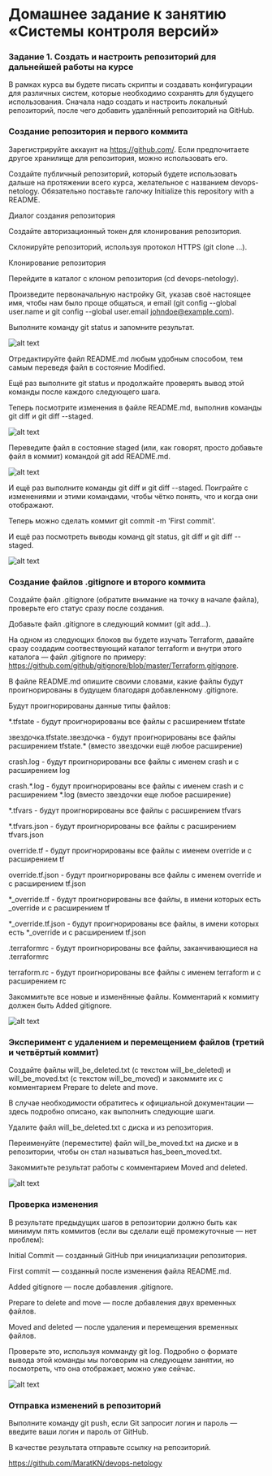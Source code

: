 # Домашнее задание к занятию «Системы контроля версий»

### Задание 1. Создать и настроить репозиторий для дальнейшей работы на курсе
В рамках курса вы будете писать скрипты и создавать конфигурации для различных систем, которые необходимо сохранять для будущего использования. Сначала надо создать и настроить локальный репозиторий, после чего добавить удалённый репозиторий на GitHub.

### Создание репозитория и первого коммита

Зарегистрируйте аккаунт на https://github.com/. Если предпочитаете другое хранилище для репозитория, можно использовать его.

Создайте публичный репозиторий, который будете использовать дальше на протяжении всего курса, желательное с названием devops-netology. Обязательно поставьте галочку Initialize this repository with a README.

Диалог создания репозитория

Создайте авторизационный токен для клонирования репозитория.

Склонируйте репозиторий, используя протокол HTTPS (git clone ...).

Клонирование репозитория

Перейдите в каталог с клоном репозитория (cd devops-netology).

Произведите первоначальную настройку Git, указав своё настоящее имя, чтобы нам было проще общаться, и email (git config --global user.name и git config --global user.email johndoe@example.com).

Выполните команду git status и запомните результат.

![alt text](https://github.com/MaratKN/devops-netology/blob/main/1.jpg)

Отредактируйте файл README.md любым удобным способом, тем самым переведя файл в состояние Modified.

Ещё раз выполните git status и продолжайте проверять вывод этой команды после каждого следующего шага.

Теперь посмотрите изменения в файле README.md, выполнив команды git diff и git diff --staged.

![alt text](https://github.com/MaratKN/devops-netology/blob/main/2.jpg)

Переведите файл в состояние staged (или, как говорят, просто добавьте файл в коммит) командой git add README.md.

![alt text](https://github.com/MaratKN/devops-netology/blob/main/3.jpg)

И ещё раз выполните команды git diff и git diff --staged. Поиграйте с изменениями и этими командами, чтобы чётко понять, что и когда они отображают.

Теперь можно сделать коммит git commit -m 'First commit'.

И ещё раз посмотреть выводы команд git status, git diff и git diff --staged.

![alt text](https://github.com/MaratKN/devops-netology/blob/main/4.jpg)

### Создание файлов .gitignore и второго коммита

Создайте файл .gitignore (обратите внимание на точку в начале файла), проверьте его статус сразу после создания.

Добавьте файл .gitignore в следующий коммит (git add...).

На одном из следующих блоков вы будете изучать Terraform, давайте сразу создадим соотвествующий каталог terraform и внутри этого каталога — файл .gitignore по примеру: https://github.com/github/gitignore/blob/master/Terraform.gitignore.

В файле README.md опишите своими словами, какие файлы будут проигнорированы в будущем благодаря добавленному .gitignore.

Будут проигнорированы данные типы файлов: 

*.tfstate - будут проигнорированы все файлы с расширением tfstate

звездочка.tfstate.звездочка - будут проигнорированы все файлы расширением tfstate.* (вместо звездочки ещё любое расширение)

crash.log - будут проигнорированы все файлы с именем crash и с расширением log

crash.*.log - будут проигнорированы все файлы с именем crash и с расширением *.log (вместо звездочки еще любое расширение)

*.tfvars - будут проигнорированы все файлы с расширением tfvars

*.tfvars.json - будут проигнорированы все файлы с расширением tfvars.json

override.tf - будут проигнорированы все файлы с именем override и с расширением tf

override.tf.json - будут проигнорированы все файлы с именем override и с расширением tf.json

*_override.tf - будут проигнорированы все файлы, в имени которых есть _override и с расширением tf

*_override.tf.json - будут проигнорированы все файлы, в имени которых есть *_override и с расширением tf.json

.terraformrc - будут проигнорированы все файлы, заканчивающиеся на .terraformrc

terraform.rc - будут проигнорированы все файлы с именем terraform и с расширением rc

Закоммитьте все новые и изменённые файлы. Комментарий к коммиту должен быть Added gitignore.

![alt text](https://github.com/MaratKN/devops-netology/blob/main/5.jpg)

### Эксперимент с удалением и перемещением файлов (третий и четвёртый коммит)

Создайте файлы will_be_deleted.txt (с текстом will_be_deleted) и will_be_moved.txt (с текстом will_be_moved) и закоммите их с комментарием Prepare to delete and move.

В случае необходимости обратитесь к официальной документации — здесь подробно описано, как выполнить следующие шаги.

Удалите файл will_be_deleted.txt с диска и из репозитория.

Переименуйте (переместите) файл will_be_moved.txt на диске и в репозитории, чтобы он стал называться has_been_moved.txt.

Закоммитьте результат работы с комментарием Moved and deleted.

![alt text](https://github.com/MaratKN/devops-netology/blob/main/6.jpg)

### Проверка изменения

В результате предыдущих шагов в репозитории должно быть как минимум пять коммитов (если вы сделали ещё промежуточные — нет проблем):

Initial Commit — созданный GitHub при инициализации репозитория.

First commit — созданный после изменения файла README.md.

Added gitignore — после добавления .gitignore.

Prepare to delete and move — после добавления двух временных файлов.

Moved and deleted — после удаления и перемещения временных файлов.

Проверьте это, используя комманду git log. Подробно о формате вывода этой команды мы поговорим на следующем занятии, но посмотреть, что она отображает, можно уже сейчас.

![alt text](https://github.com/MaratKN/devops-netology/blob/main/7.jpg)

### Отправка изменений в репозиторий

Выполните команду git push, если Git запросит логин и пароль — введите ваши логин и пароль от GitHub.

В качестве результата отправьте ссылку на репозиторий.

https://github.com/MaratKN/devops-netology